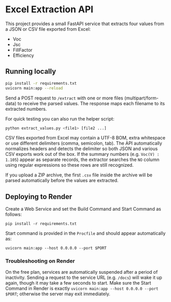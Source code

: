 # Excel Extraction API

This project provides a small FastAPI service that extracts four values from a JSON or CSV file exported from Excel:

- Voc
- Jsc
- FillFactor
- Efficiency

## Running locally

```bash
pip install -r requirements.txt
uvicorn main:app --reload
```

Send a POST request to `/extract` with one or more files (multipart/form-data) to receive the parsed values. The response maps each filename to its extracted numbers.


For quick testing you can also run the helper script:

```bash
python extract_values.py <file1> [file2 ...]

```

CSV files exported from Excel may contain a UTF-8 BOM, extra whitespace or use
different delimiters (comma, semicolon, tab). The API automatically normalizes
headers and detects the delimiter so both JSON and various CSV exports work out
of the box. If the summary numbers (e.g. `Voc(V) : 1.105`) appear as separate
records, the extractor searches the `NO` column using regular expressions so
these rows are still recognized.

If you upload a ZIP archive, the first `.csv` file inside the archive will be
parsed automatically before the values are extracted.

## Deploying to Render
Create a Web Service and set the Build Command and Start Command as follows:

```
pip install -r requirements.txt
```

Start command is provided in the `Procfile` and should appear automatically as:

```
uvicorn main:app --host 0.0.0.0 --port $PORT
```

### Troubleshooting on Render
On the free plan, services are automatically suspended after a period of
inactivity. Sending a request to the service URL (e.g. `/docs`) will wake it up
again, though it may take a few seconds to start. Make sure the Start Command in
Render is exactly `uvicorn main:app --host 0.0.0.0 --port $PORT`; otherwise the
server may exit immediately.

